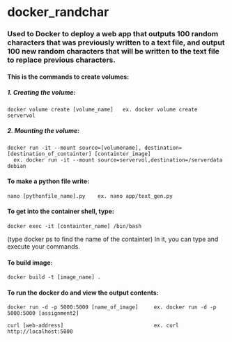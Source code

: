 # docker_randchar
### Used to Docker to deploy a web app that outputs 100 random characters that was previously written to a text file, and output 100 new random characters that will be written to the text file to replace previous characters.

#### This is the commands to create volumes:
##### 1. Creating the volume: 
```
docker volume create [volume_name]   ex. docker volume create servervol
```
##### 2. Mounting the volume: 
```
docker run -it --mount source=[volumename], destination=[destination_of_containter] [containter_image]
  ex. docker run -it --mount source=servervol,destination=/serverdata debian
```
#### To make a python file write: 
```
nano [pythonfile_name].py    ex. nano app/text_gen.py   
```
#### To get into the container shell, type:
```
docker exec -it [containter_name] /bin/bash 
```
(type docker ps to find the name of the containter)
In it, you can type and execute your commands. 

#### To build image:
```
docker build -t [image_name] .
```
#### To run the docker do and view the output contents:
```
docker run -d -p 5000:5000 [name_of_image]     ex. docker run -d -p 5000:5000 [assignment2]
```
```
curl [web-address]                             ex. curl http://localhost:5000
```
